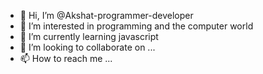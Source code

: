 - 👋 Hi, I’m @Akshat-programmer-developer
- 👀 I’m interested in programming and the computer world
- 🌱 I’m currently learning javascript
- 💞️ I’m looking to collaborate on ...
- 📫 How to reach me ...

<!---
Akshat-programmer-developer/Akshat-programmer-developer is a ✨ special ✨ repository because its `README.md` (this file) appears on your GitHub profile.
You can click the Preview link to take a look at your changes.
--->
